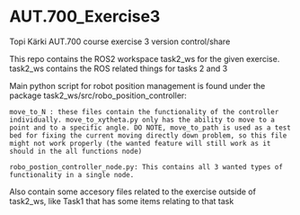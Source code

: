 # AUT.700_Exercise3
Topi Kärki AUT.700 course exercise 3 version control/share 

This repo contains the ROS2 workspace task2_ws for the given exercise. task2_ws contains the ROS related things for tasks 2 and 3

Main python script for robot position management is found under the package task2_ws/src/robo_position_controller:
	
	move_to_N : these files contain the functionality of the controller individually. move_to_xytheta.py only has the ability to move to a point and to a specific angle. DO NOTE, move_to_path is used as a test bed for fixing the current moving directly down problem, so this file might not work properly (the wanted feature will still work as it should in the all functions node)
	
	robo_postion_controller_node.py: This contains all 3 wanted types of functionality in a single node.

Also contain some accesory files related to the exercise outside of task2_ws, like Task1 that has some items relating to that task
